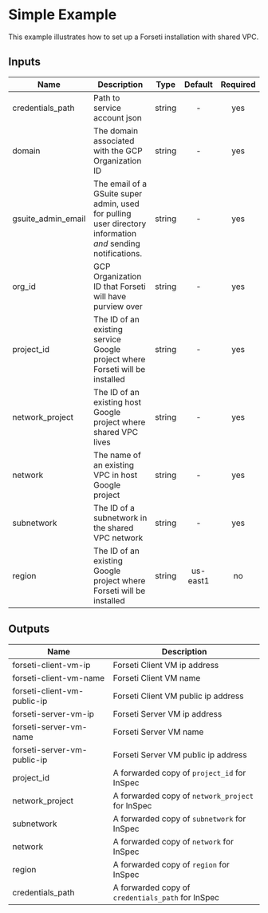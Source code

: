 # Simple Example

This example illustrates how to set up a Forseti installation with shared VPC.


## Inputs

| Name | Description | Type | Default | Required |
|------|-------------|:----:|:-----:|:-----:|
| credentials\_path | Path to service account json | string | - | yes |
| domain | The domain associated with the GCP Organization ID | string | - | yes |
| gsuite\_admin\_email | The email of a GSuite super admin, used for pulling user directory information *and* sending notifications. | string | - | yes |
| org\_id | GCP Organization ID that Forseti will have purview over | string | - | yes |
| project\_id | The ID of an existing service Google project where Forseti will be installed | string | - | yes |
| network\_project | The ID of an existing host Google project where shared VPC lives | string | - | yes |
| network | The name of an existing VPC in host Google project | string | - | yes |
| subnetwork | The ID of a subnetwork in the shared VPC network  | string | - | yes |
| region | The ID of an existing Google project where Forseti will be installed | string | us-east1 | no |

## Outputs

| Name | Description |
|------|-------------|
| forseti-client-vm-ip | Forseti Client VM ip address |
| forseti-client-vm-name | Forseti Client VM name |
| forseti-client-vm-public-ip | Forseti Client VM public ip address |
| forseti-server-vm-ip | Forseti Server VM ip address |
| forseti-server-vm-name | Forseti Server VM name |
| forseti-server-vm-public-ip | Forseti Server VM public ip address |
| project\_id | A forwarded copy of `project_id` for InSpec |
| network\_project | A forwarded copy of `network_project` for InSpec |
| subnetwork | A forwarded copy of `subnetwork` for InSpec |
| network | A forwarded copy of `network` for InSpec |
| region | A forwarded copy of `region` for InSpec |
| credentials\_path | A forwarded copy of `credentials_path` for InSpec |

